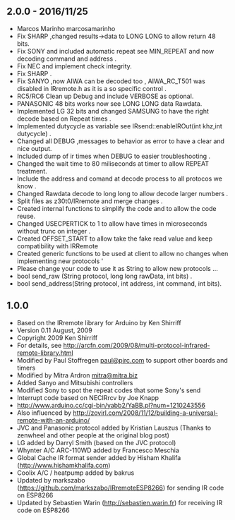 ## 2.0.0 - 2016/11/25
- Marcos Marinho marcosamarinho
- Fix SHARP ,changed results->data to LONG LONG to allow return 48 bits. 
- Fix SONY and included automatic repeat see MIN_REPEAT and now decoding command and address .
- Fix NEC and implement check integrity. 
- Fix SHARP .
- Fix SANYO ,now AIWA can be decoded too , AIWA_RC_T501 was disabled in IRremote.h as it is a so specific control .
- RC5/RC6 Clean up Debug and include VERBOSE as optional.
- PANASONIC 48 bits works now  see LONG LONG data Rawdata. 
- Implemented LG 32 bits and changed SAMSUNG to have the right decode based on Repeat times .
- Implemented dutycycle as variable see IRsend::enableIROut(int khz,int dutycycle)  .
- Changed all  DEBUG ,messages  to behavior as error to have a clear and nice output. 
- Included dump of ir times when DEBUG to easier troubleshooting .
- Changed the wait time to 80 miliseconds at timer to allow REPEAT treatment.
- Include the address and comand at decode process to all protocos we know . 
- Changed Rawdata decode to long long to allow decode larger numbers . 
- Split files as z30t0/IRremote and merge changes . 
- Created internal functions to simplify the code and to allow the code reuse. 
- Changed USECPERTICK  to 1 to allow have times in microseconds without trunc on integer .
- Created OFFSET_START to allow take the fake read value and keep compatibility with IRRemote
- Created generic functions to be used at client to allow no changes when implementing new protocols '
- Please change your code to use it as String to allow new protocols ...
-    bool send_raw    (String protocol, long long rawData, int bits) .  
-    bool send_address(String protocol, int address, int command, int bits). 
## 1.0.0  
- Based on the IRremote library for Arduino by Ken Shirriff 
- Version 0.11 August, 2009
- Copyright 2009 Ken Shirriff
- For details, see http://arcfn.com/2009/08/multi-protocol-infrared-remote-library.html
- Modified by Paul Stoffregen <paul@pjrc.com> to support other boards and timers
- Modified  by Mitra Ardron <mitra@mitra.biz> 
- Added Sanyo and Mitsubishi controllers
- Modified Sony to spot the repeat codes that some Sony's send
- Interrupt code based on NECIRrcv by Joe Knapp
- http://www.arduino.cc/cgi-bin/yabb2/YaBB.pl?num=1210243556
- Also influenced by http://zovirl.com/2008/11/12/building-a-universal-remote-with-an-arduino/
- JVC and Panasonic protocol added by Kristian Lauszus (Thanks to zenwheel and other people at the original blog post)
- LG added by Darryl Smith (based on the JVC protocol)
- Whynter A/C ARC-110WD added by Francesco Meschia
- Global Cache IR format sender added by Hisham Khalifa (http://www.hishamkhalifa.com)
- Coolix A/C / heatpump added by bakrus
- Updated by markszabo (https://github.com/markszabo/IRremoteESP8266) for sending IR code on ESP8266
- Updated by Sebastien Warin (http://sebastien.warin.fr) for receiving IR code on ESP8266

